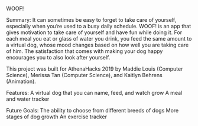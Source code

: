 WOOF!



Summary:
It can sometimes be easy to forget to take care of yourself, especially when you’re used to a busy daily schedule. WOOF! is an app that gives motivation to take care of yourself and have fun while doing it. For each meal you eat or glass of water you drink, you feed the same amount to a virtual dog, whose mood changes based on how well you are taking care of him. The satisfaction that comes with making your dog happy encourages you to also look after yourself.

This project was built for AthenaHacks 2019 by Maddie Louis (Computer Science), Merissa Tan (Computer Science), and Kaitlyn Behrens (Animation).



Features:
A virtual dog that you can name, feed, and watch grow
A meal and water tracker


Future Goals:
The ability to choose from different breeds of dogs
More stages of dog growth
An exercise tracker 

